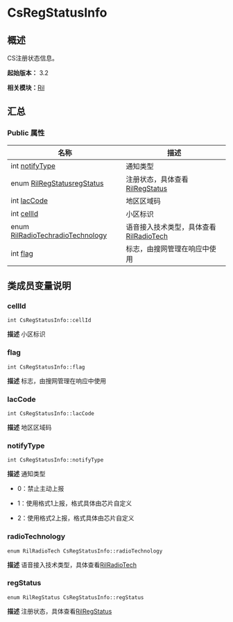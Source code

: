# CsRegStatusInfo


## 概述

CS注册状态信息。

**起始版本：** 3.2

**相关模块：**[Ril](_ril_v10.md)


## 汇总


### Public 属性

| 名称 | 描述 | 
| -------- | -------- |
| int [notifyType](#notifytype) | 通知类型 | 
| enum [RilRegStatus](_ril_v10.md#rilregstatus)[regStatus](#regstatus) | 注册状态，具体查看[RilRegStatus](_ril_v10.md#rilregstatus) | 
| int [lacCode](#laccode) | 地区区域码  | 
| int [cellId](#cellid) | 小区标识  | 
| enum [RilRadioTech](_ril_v10.md#rilradiotech)[radioTechnology](#radiotechnology) | 语音接入技术类型，具体查看[RilRadioTech](_ril_v10.md#rilradiotech) | 
| int [flag](#flag) | 标志，由搜网管理在响应中使用  | 


## 类成员变量说明


### cellId

```
int CsRegStatusInfo::cellId
```
**描述**
小区标识


### flag

```
int CsRegStatusInfo::flag
```
**描述**
标志，由搜网管理在响应中使用


### lacCode

```
int CsRegStatusInfo::lacCode
```
**描述**
地区区域码


### notifyType

```
int CsRegStatusInfo::notifyType
```
**描述**
通知类型

- 0：禁止主动上报

- 1：使用格式1上报，格式具体由芯片自定义

- 2：使用格式2上报，格式具体由芯片自定义 


### radioTechnology

```
enum RilRadioTech CsRegStatusInfo::radioTechnology
```
**描述**
语音接入技术类型，具体查看[RilRadioTech](_ril_v10.md#rilradiotech)


### regStatus

```
enum RilRegStatus CsRegStatusInfo::regStatus
```
**描述**
注册状态，具体查看[RilRegStatus](_ril_v10.md#rilregstatus)
